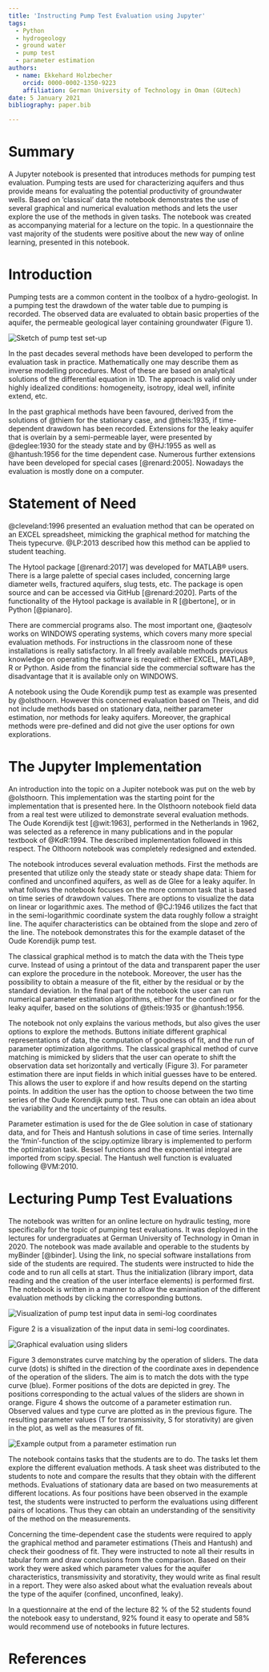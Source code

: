 ```yaml
---
title: 'Instructing Pump Test Evaluation using Jupyter'
tags:
  - Python
  - hydrogeology
  - ground water
  - pump test
  - parameter estimation
authors:
  - name: Ekkehard Holzbecher
    orcid: 0000-0002-1350-9223
    affiliation: German University of Technology in Oman (GUtech)
date: 5 January 2021
bibliography: paper.bib

---
```


# Summary

A Jupyter notebook is presented that introduces methods for pumping test evaluation. Pumping tests are used for characterizing aquifers and thus provide means for evaluating the potential productivity of groundwater wells. Based on ’classical’ data the notebook demonstrates the use of several graphical and numerical evaluation methods and lets the user explore the use of the methods in given tasks. The notebook was created as accompanying material for a lecture on the topic. In a questionnaire the vast majority of the students were positive about the new way of online
learning, presented in this notebook. 

# Introduction

Pumping tests are a common content in the toolbox of a hydro-geologist. In a pumping test the drawdown of the water table due to pumping is recorded. The observed data are evaluated to obtain basic properties of the aquifer, the permeable geological layer containing groundwater (Figure 1). 

![Sketch of pump test set-up](Figure1.svg)

In the past decades several methods have been developed to perform the evaluation task in practice. Mathematically one may describe them as inverse modelling procedures. Most of these are based on analytical solutions of the differential equation in 1D. The approach is valid only under highly idealized conditions: homogeneity, isotropy, ideal well, infinite extend, etc.

In the past graphical methods have been favoured, derived from the solutions of @thiem for the stationary case, and @theis:1935, if time-dependent drawdown has been recorded. Extensions for the leaky aquifer that is overlain by a semi-permeable layer, were presented by @deglee:1930 for the steady state and by @HJ:1955 as well as @hantush:1956 for the time dependent case. Numerous further extensions have been developed for special cases [@renard:2005]. Nowadays the evaluation is mostly done on a computer. 

# Statement of Need

@cleveland:1996 presented an evaluation method that can be operated on an EXCEL spreadsheet, mimicking the graphical method for matching the Theis typecurve. @LP:2013 described how this method can be applied to student teaching. 

The Hytool package [@renard:2017] was developed for MATLAB® users. There is a large palette of special cases included, concerning large diameter wells, fractured aquifers, slug tests, etc. The package is open source and can be accessed via GitHub [@renard:2020]. Parts of the functionality of the Hytool package is available in R [@bertone], or in Python [@pianaro]. 

There are commercial programs also. The most important one, @aqtesolv works on WINDOWS operating systems, which covers many more special evaluation methods.
For instructions in the classroom none of these installations is really satisfactory. In all freely available methods previous knowledge on operating the software is required: either EXCEL, MATLAB®, R or Python. Aside from the financial side the commercial software has the disadvantage that it is available only on WINDOWS. 
    
A notebook using the Oude Korendijk pump test as example was presented by @olsthoorn. However this concerned evaluation based on Theis, and did not include methods based on stationary data, neither parameter estimation, nor methods for leaky aquifers. Moreover, the graphical methods were pre-defined and did not give the user options for own explorations. 

# The Jupyter Implementation

An introduction into the topic on a Jupiter notebook was put on the web by @olsthoorn. This implementation was the starting point for the implementation that is presented here. In the Olsthoorn notebook field data from a real test were utilized to demonstrate several evaluation methods. The Oude Korendijk test [@wit:1963], performed in the Netherlands in 1962, was selected as a reference in many publications and in the popular textbook of @KdR:1994. The described implementation followed in this respect. The Olthoorn notebook was completely redesigned and extended.  

The notebook introduces several evaluation methods. First the methods are presented that utilize only the steady state or steady shape data: Thiem for confined and unconfined aquifers, as well as de Glee for a leaky aquifer. In what follows the notebook focuses on the more common task that is based on time series of drawdown values. There are options to visualize the data on linear or logarithmic axes. The method of @CJ:1946 utilizes the fact that in the semi-logarithmic coordinate system the data roughly follow a straight line. The aquifer characteristics can be obtained from the slope and zero of the line. The notebook demonstrates this for the example dataset of the Oude Korendijk pump test. 

The classical graphical method is to match the data with the Theis type curve. Instead of using a printout of the data and transparent paper the user can explore the procedure in the notebook. Moreover, the user has the possibility to obtain a measure of the fit, either by the residual or by the standard deviation. In the final part of the notebook the user can run numerical parameter estimation algorithms, either for the confined or for the leaky aquifer, based on the solutions of @theis:1935 or @hantush:1956.           

The notebook not only explains the various methods, but also gives the user options to explore the methods. Buttons initiate different graphical representations of data, the computation of goodness of fit, and the run of parameter optimization algorithms. The classical graphical method of curve matching is mimicked by sliders that the user can operate to shift the observation data set horizontally and vertically (Figure 3). For parameter estimation there are input fields in which initial guesses have to be entered. This allows the user to explore if and how results depend on the starting points. In addition the user has the option to choose between the two time series of the Oude Korendijk pump test. Thus one can obtain an idea about the variability and the uncertainty of the results. 

Parameter estimation is used for the de Glee solution in case of stationary data, and for Theis and Hantush solutions in case of time series. Internally the ’fmin’-function of the scipy.optimize library is implemented to perform the optimization task. Bessel functions and the exponential integral are imported from scipy.special. The Hantush well function is evaluated following @VM:2010.

# Lecturing Pump Test Evaluations

The notebook was written for an online lecture on hydraulic testing,  more specifically for the topic of pumping test evaluations. It was deployed in the lectures for undergraduates at German University of Technology in Oman in 2020. The notebook was made available and operable to the students by myBinder [@binder]. Using the link, no special software installations from side of the students are required.
The students were instructed to hide the code and to run all cells at start. Thus the initialization (library import, data reading and the creation of the user interface elements) is performed first. The notebook is written in a manner to allow the examination of the different evaluation methods by clicking the corresponding buttons.
 
![Visualization of pump test input data in semi-log coordinates](Figure2.png) 
 
Figure 2 is a visualization of the input data in semi-log coordinates. 

![Graphical evaluation using sliders](Figure3.png)

Figure 3 demonstrates curve matching by the operation of sliders. The data curve (dots) is shifted in the direction of the coordinate axes in dependence of the operation of the sliders. The aim is to match the dots with the type curve (blue). Former positions of the dots are depicted in grey. The positions corresponding to the actual values of the sliders are shown in orange.  Figure 4 shows the outcome of a parameter estimation run. Observed values and type curve are plotted as in the previous figure. The resulting parameter values (T for transmissivity, S for storativity) are given in the plot, as well as the measures of fit.  

![Example output from a parameter estimation run](Figure4.png)

The notebook contains tasks that the students are to do.  The tasks let them explore the different evaluation methods.  A task sheet was distributed to the students to note and compare the results that they obtain with the different methods. Evaluations of stationary data are based on two measurements at different locations.  As four positions have been observed in the example test, the students were instructed to perform the evaluations using different pairs of locations. Thus they can obtain an understanding of the sensitivity of the method on the measurements. 

Concerning the time-dependent case the students were required to apply the graphical method and parameter estimations (Theis and Hantush) and check their goodness of fit. They were instructed to note all their results in tabular form and draw conclusions from the comparison. Based on their work they were asked which parameter values for the aquifer characteristics, transmissivity and storativity, they would write as final result in a report. They were also asked about what the evaluation reveals about the type of the aquifer (confined, unconfined, leaky). 

In a questionnaire at the end of the lecture 82 % of the 52 students found the notebook easy to understand, 92% found it easy to operate and 58% would recommend use of notebooks in future lectures.

# References